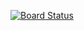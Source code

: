 [![Board Status](https://dev.azure.com/az400tutorials/7c7ae8e4-2992-4fe8-8f64-32cb0a5ee734/bcf7ed27-956a-468c-bc70-1575f8458b93/_apis/work/boardbadge/62762b1a-61e3-4418-84f7-2f112c35db1e)](https://dev.azure.com/az400tutorials/7c7ae8e4-2992-4fe8-8f64-32cb0a5ee734/_boards/board/t/bcf7ed27-956a-468c-bc70-1575f8458b93/Microsoft.RequirementCategory)